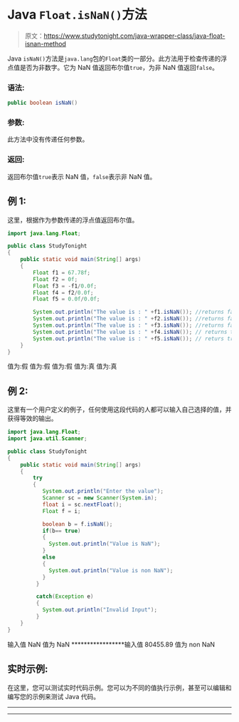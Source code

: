 # Java `Float.isNaN()`方法

> 原文：<https://www.studytonight.com/java-wrapper-class/java-float-isnan-method>

Java `isNaN()`方法是`java.lang`包的`Float`类的一部分。此方法用于检查传递的浮点值是否为非数字。它为 NaN 值返回布尔值`true`，为非 NaN 值返回`false`。

### 语法:

```java
public boolean isNaN() 
```

### 参数:

此方法中没有传递任何参数。

### 返回:

返回布尔值`true`表示 NaN 值，`false`表示非 NaN 值。

## 例 1:

这里，根据作为参数传递的浮点值返回布尔值。

```java
import java.lang.Float;

public class StudyTonight
{  
    public static void main(String[] args) 
    {  
        Float f1 = 67.78f;  
        Float f2 = 0f; 
        Float f3 = -f1/0.0f;
        Float f4 = f2/0.0f;
        Float f5 = 0.0f/0.0f;

        System.out.println("The value is : " +f1.isNaN()); //returns false for finite value  
        System.out.println("The value is : " +f2.isNaN()); //returns false for infinite value 
        System.out.println("The value is : " +f3.isNaN()); //returns false for infinaite value 
        System.out.println("The value is : " +f4.isNaN()); // returns true for NaN value
        System.out.println("The value is : " +f5.isNaN()); // returs true for NaN 
    }  
} 
```

值为:假
值为:假
值为:假
值为:真
值为:真

## 例 2:

这里有一个用户定义的例子，任何使用这段代码的人都可以输入自己选择的值，并获得等效的输出。

```java
import java.lang.Float;
import java.util.Scanner;

public class StudyTonight
{  
    public static void main(String[] args) 
    {  
        try
        {
           System.out.println("Enter the value");
           Scanner sc = new Scanner(System.in);
           float i = sc.nextFloat();
           Float f = i;

           boolean b = f.isNaN();
           if(b== true)
           {
             System.out.println("Value is NaN");
           }
           else
           {
             System.out.println("Value is non NaN");
           }
         }

         catch(Exception e)
         {
           System.out.println("Invalid Input");
         }      
    } 
} 
```

输入值
NaN
值为 NaN
*****************输入值
80455.89
值为 non NaN

## 实时示例:

在这里，您可以测试实时代码示例。您可以为不同的值执行示例，甚至可以编辑和编写您的示例来测试 Java 代码。

* * *

* * *